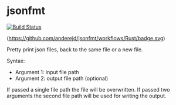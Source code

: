 jsonfmt
=======

[![Build Status](https://github.com/anderejd/jsonfmt/workflows/Rust/badge.svg)](https://github.com/anderejd/jsonfmt/actions)

(https://github.com/anderejd/jsonfmt/workflows/Rust/badge.svg)

Pretty print json files, back to the same file or a new file.

Syntax:
 - Argument 1: input file path
 - Argument 2: output file path (optional)

If passed a single file path the file will be overwritten. If passed two
arguments the second file path will be used for writing the output.

